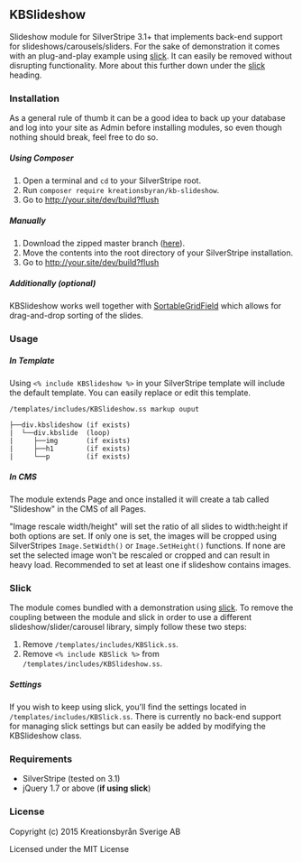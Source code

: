 KBSlideshow
----
Slideshow module for SilverStripe 3.1+ that implements back-end support for slideshows/carousels/sliders. For the sake of demonstration it comes with an plug-and-play example using [slick](https://github.com/kenwheeler/slick). It can easily be removed without disrupting functionality. More about this further down under the [slick](https://github.com/kreationsbyran/KBSlideshow#slick) heading.

### Installation
As a general rule of thumb it can be a good idea to back up your database and log into your site as Admin before installing modules, so even though nothing should break, feel free to do so.
##### Using Composer

1. Open a terminal and `cd` to your SilverStripe root.
2. Run `composer require kreationsbyran/kb-slideshow`.
3. Go to http://your.site/dev/build?flush

##### Manually
1. Download the zipped master branch ([here](https://github.com/kreationsbyran/KBSlideshow/archive/master.zip)).
2. Move the contents into the root directory of your SilverStripe installation.
3. Go to http://your.site/dev/build?flush

##### Additionally (optional)
KBSlideshow works well together with [SortableGridField](https://github.com/UndefinedOffset/SortableGridField) which allows for drag-and-drop sorting of the slides.

### Usage
##### In Template
Using `<% include KBSlideshow %>` in your SilverStripe template will include the default template. You can easily replace or edit this template.

    /templates/includes/KBSlideshow.ss markup ouput
    
    ├──div.kbslideshow (if exists)
    |  └──div.kbslide  (loop)
    |     ├──img       (if exists)
    |     ├──h1        (if exists)
    |     └──p         (if exists)


##### In CMS
The module extends Page and once installed it will create a tab called "Slideshow" in the CMS of all Pages. 

"Image rescale width/height" will set the ratio of all slides to width:height if both options are set. If only one is set, the images will be cropped using SilverStripes `Image.SetWidth()` or `Image.SetHeight()` functions. If none are set the selected image won't be rescaled or cropped and can result in heavy load. Recommended to set at least one if slideshow contains images.


### Slick
The module comes bundled with a demonstration using [slick](https://github.com/kenwheeler/slick). To remove the coupling between the module and slick in order to use a different slideshow/slider/carousel library, simply follow these two steps:

1. Remove `/templates/includes/KBSlick.ss`.
2. Remove `<% include KBSlick %>` from `/templates/includes/KBSlideshow.ss`.

##### Settings
If you wish to keep using slick, you'll find the settings located in `/templates/includes/KBSlick.ss`. There is currently no back-end support for managing slick settings but can easily be added by modifying the KBSlideshow class.

### Requirements
* SilverStripe (tested on 3.1)
* jQuery 1.7 or above (**if using slick**)

### License
Copyright (c) 2015 Kreationsbyrån Sverige AB

Licensed under the MIT License
